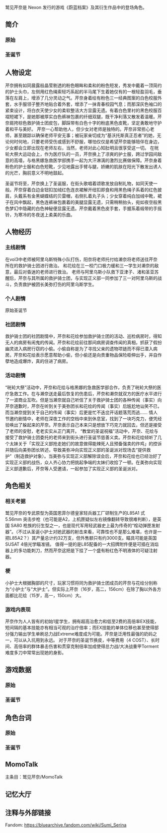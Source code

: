 鹫见芹奈是 Nexon 发行的游戏《蔚蓝档案》及其衍生作品中的登场角色。

## 简介

### 原始

### 圣诞节

## 人物设定

		
		
		
		
芹奈拥有如同晨露般晶莹剔透的粉色眼眸和柔和的粉色短发，秀发中戴着一顶简约的护士头巾，左侧用红色绳索轻巧系起的半马尾下生着她仅有的一根轻盈羽毛，垂落在左肩上，增添了几分灵动之气。芹奈身着绘有粉色三一经典图案的白色校服外套，水手服领子整齐地贴合着外套，增添了一抹青春校园气息；而那深灰色袖口的紧束设计，将白衣天使少女的柔软整洁大方显露无遗。有着白色里衬的黑色校服百褶短裙下，是她那被厚实白色裤袜包裹的纤细双腿，既干净利落又散发着温暖。芹奈肩挎棕色救护骑士团皮包，脚踩带有白色十字的粉底黑色皮靴，坚定勇敢地守护着和平与美好。
芹奈一心帮助他人，但少女对老师是独特的。芹奈非常担心老师，甚至跟踪以确保老师平安无事；被玩家亲切成为“基沃托斯真正忍者”的她，无论何时何地，只要老师受伤或感到不舒服，哪怕仅仅是希望芹奈能够陪伴在身边，少女都会立即出现在老师左右，当然，老师对此心知肚明且很享受这一切。
在晄轮大祭大运动会上，作为医疗队的一员，芹奈换上了凉爽的护士服，跨过学园间敌意的高墙，与格黑娜急救医学部携手一起为大汗淋漓的激烈比赛做保障。芹奈身着粉色的护士服和白色短靴，少见地露出手臂与腿，娇嫩的肌肤在阳光下散发出诱人的光芒，胸前意义不明地鼓起。

		
		
		
		
		
圣诞节将至，芹奈换上了圣诞服，在街头歌唱着颂歌发放自制礼物，如同天使一般。芹奈穿着白边金钮扣加绒红色连衣裙解开纽扣即食和用黑色绳子系着的红色披肩，头戴系有金黑蝴蝶结的贝雷帽，右侧扎着丸子头；少女穿着纯白加绒中靴，裙子在风中飘起，黑色连裤袜包裹着的美腿显露无遗，只需稍稍抬头，宛如夜空般黑色梦幻中隐藏的白色神秘便显露无遗。芹奈戴着黑色皮手套，手握系着缎带的手摇铃，为寒冷的冬夜送上柔美的乐曲。

## 人物经历

### 主线剧情
在vol3中老师被阿里乌斯特殊小队打伤，阳奈将老师托付给濑奈将老师送往芹奈所在的救护骑士团进行救治。
和花绘在三一校门口极力缓和三一学生对濑奈的敌意，最后对昏迷的老师进行救治。
老师与阿里乌斯小队救下亚津子、渚和圣亚苏醒后，芹奈与其所属的救护骑士团，与实现正义部一同参加了三一对阿里乌斯的战斗，负责救护被团长美弥打伤的阿里乌斯学生。

### 个人剧情
原始圣诞节

### 社团剧情
救护骑士团的社团剧情中，芹奈和花绘参加救护骑士团的活动、巡检病房时，得知无人的病房有闹鬼的传闻。芹奈和花绘前往那间病房调查传闻的真相，抓获了假扮幽灵进入病房行窃的小偷。小偷自称是为了寻找父亲的遗物项链而不得已潜入病房。芹奈和花绘表示愿意帮助小偷，但小偷还是向贵重物品保险柜伸出手，并自作孽地造成爆炸，真的住进了病房。

### 活动剧情
“晄轮大祭”活动中，芹奈和花绘与格黑娜的急救医学部合作，负责了晄轮大祭的医疗急救工作。在与濑奈送走最后恢复的伤患后，芹奈和濑奈就双方的医疗水平进行了一波商业互吹。但是当濑奈就自己听信了关于救护骑士团的各种传闻（事实）向芹奈道歉时，芹奈在听到关于美弥团长和花绘的传闻（事实）后尴尬地讪笑不已，而当濑奈提到关于自己的传闻（事实）后更是忙不迭岔开话题落荒而逃……
情人节邀约剧情中，老师在深夜工作的空档中来到休息室，找到了一块巧克力，便凭经验唤出了躲起来的芹奈。芹奈表示自己本来只是想放下巧克力就回去，但还是接受了老师的安慰，老老实实从正门离开。
“教堂的圣诞祝福”活动中，芹奈、花绘与接受了救护骑士团委托的老师来到街头进行圣诞节慈善义卖。芹奈和花绘倾听了几个太妹关于「实现正义部抢走她们的故意做得能辣死人且预备强卖的炸鸡」的控诉并随后向美弥团长转述，导致美弥冲向实现正义部的圣诞派对现场去“提供救护”（制造救护对象）。当美弥与实现正义部解除误会后，芹奈和花绘也已经治好了实现正义部的战伤，众人齐心协力把挑起争端的太妹们收拾了一顿。在美弥向实现正义部道歉后，芹奈等人受邀请，一起参加了实现正义部的圣诞派对。

## 角色相关

### 相关考据

鹫见芹奈的专武原型为英国恩菲尔德皇家轻兵器工厂研制生产的L85A1 式 5.56mm 突击步枪（也可能是A2，上机匣疑似左右镜像翻转导致很难判断），是英国 SA80 枪族的衍生型之一，也是现代军用轻武器史上最为传奇的“栓动弹匣发射器”。（不过从圣诞小护士对她武器的射击来看，可靠性也不是那么难堪，也许是一把L85A2？）其产量总计约32万支，但外售额只有约3000支。瞄具可能是英国SUSAT 4倍光学瞄准镜。
值得一提的是L85配备的一大招牌附件便是可插在消焰器上的多功能刺刀，然而芹奈这把是下挂了一个盛有粉红色不明液体的可疑注射器。

### 梗
小护士大根据胸部的尺寸，玩家习惯将同为救护骑士团成员的芹奈与花绘分别称为“小护士”与“大护士”。但实际上芹奈（16岁，高二，156cm）在除了胸以外各方面都比花绘（15岁，高一，150cm）大。

### 游戏内表现
芹奈作为人人皆有的初始1星学生，拥有超高治愈力和低至2费的高倍率EX技能，短间隔的基本技能亦有相当可观的治疗倍率；而EX技能的单体位移也甚至使得部分强力输出学生单刷总力战Extreme难度成为可能。芹奈是泛用性最强的奶妈之一，可以从入坑用到永远。
对于芹奈的圣诞节换皮，中等费用（4 COST）、长时间、高倍率的群体暴击伤害和贯穿克制倍率加成使得总力战/大决战重甲Torment难度多刀中常常出现她的身影。

## 游戏数据

### 原始

### 圣诞节

## 角色台词

### 原始

### 圣诞节

## MomoTalk
主条目：鹫见芹奈/MomoTalk

## 记忆大厅

		

## 注释与外部链接

Fandom: https://bluearchive.fandom.com/wiki/Sumi_Serina